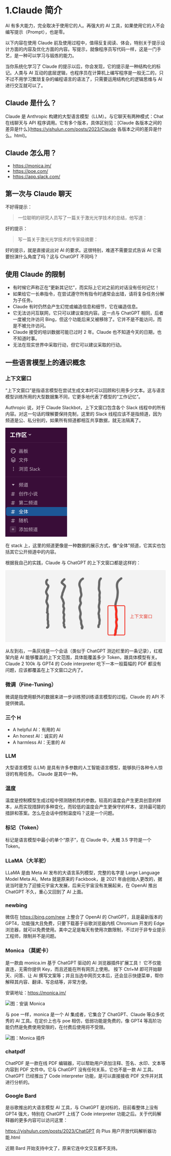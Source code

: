 # 1.Claude 简介

AI 有多大能力，完全取决于使用它的人。再强大的 AI 工具，如果使用它的人不会编写提示（Prompt），也是零。

以下内容在使用 Claude 前及使用过程中，值得反复阅读、体会，特别关于提示设计方面的内容及优化方面的内容。写提示，就像程序员写代码一样，这是一门手艺，是一种可以学习与锻炼的能力。

当你系统化学习了 Claude 的提示以后，你会发现，它的提示是一种结构化的标记。人类与 AI 互动的底层逻辑，也程序员在计算机上编写程序是一般无二的，只不过不用学习繁琐复杂的编程语言的语法了，只需要运用结构化的逻辑思维与 AI 进行交互就可以了。

## Claude 是什么？

Claude 是 Anthropic 构建的大型语言模型（LLM）。与它聊天有两种模式：Chat 在线聊天与 API 程序调用。它有多个版本，具体区别见：[Claude 各版本之间的差异是什么](https://yishulun.com/posts/2023/Claude 各版本之间的差异是什么。html)。

## Claude 怎么用？

- https://monica.im/
- https://poe.com/
- https://app.slack.com/

## 第一次与 Claude 聊天

不好得提示：

> 一位聪明的研究人员写了一篇关于激光光学技术的总结，他写道：

好的提示：

> 写一篇关于激光光学技术的专家级摘要：

好的提示，就是直接说出对 AI 的要求。这很特别，难道不需要显式告诉 AI 它需要扮演什么角度了吗？这与 ChatGPT 不同吗？

## 使用 Claude 的限制

- 有时候它声称正在“更新其记忆”，而实际上它对之前的对话没有任何记忆！
- 如果给它一长串指令，在尝试遵守所有指令时通常会出错，请将复杂任务分解为子任务。
- Claude 有时仍然会产生幻觉或编造信息和细节，它在编造信息。
- 它无法访问互联网，它只可以建议查找内容。这一点与 ChatGPT 相同，后者一度被允许访问 Bing，但这个功能后来又被移除了。它并不是不能访问，而是不被允许访问。
- Claude 接受的培训数据可能已过时 2 年。Claude 也不知道今天的日期，也不知道时事。
- 无法在现实世界中采取行动，但它可以建议采取的行动。

## 一些语言模型上的通识概念

### 上下文窗口

“上下文窗口”是指语言模型在尝试生成文本时可以回顾和引用多少文本。这与语言模型训练所用的大型数据集不同，它更多地代表了模型的“工作记忆”。

Authropic 说，对于 Claude Slackbot，上下文窗口包含各个 Slack 线程中的所有内容。对这一句话的理解要保持克制，这里的 Slack 线程应该不是指频道，因为频道是公、私分别的，如果所有频道都相互共享数据，就无法隔离了。

![图：slack的频道](./assets/image-20230728085828815.png)

在 stack 上，这里的频道更像是一种数据的展示方式，像“全体”频道，它其实也包括其它公开频道中的内容。

根据我自己的实践，Claude 与 ChatGPT 的上下文窗口都是这样的：

![图：多会话线程上下文窗口](./assets/image-20230728085449424.png)

从左到右，一条灰线是一个会话（类似于 ChatGPT 测边栏里的一条记录），红框架内是 AI 能够覆盖的上下文范围，具体能覆盖多少 Token，跟具体模型有关。Claude 2 100k 与 GPT4 的 Code interpreter 吃下一本一般篇幅的 PDF 都没有问题，应该都覆盖在上下文窗口之内了。

### 微调（Fine-Tuning）

微调是指使用额外的数据来进一步训练预训练语言模型的过程。Claude 的 API 不提供微调。

### 三个 H

- A helpful AI：有用的 AI
- An honest AI：诚实的 AI
- A harmless AI：无害的 AI

### LLM

大型语言模型 (LLM) 是具有许多参数的人工智能语言模型，能够执行各种令人惊讶的有用任务。 Claude 是其中一种。

### 温度

温度是控制模型生成过程中预测随机性的参数。较高的温度会产生更具创意的样本，从而实现措辞的多种变化，而较低的温度会产生更保守的样本，坚持最可能的措辞和答案。怎么在会话中控制温度吗？这是一个问题。

### 标记（Token）

标记是语言模型中最小的单个“原子”，在 Claude 中，大概 3.5 字符是一个 Token。

### LLaMA（大羊驼）

LLaMA 是由 Meta AI 发布的大语言系列模型，完整的名字是 Large Language Model Meta AI。Meta 就是原来的 Fackbook，是 2021 年由创始人更改的，据说当时是为了迎接元宇宙大发展，后来元宇宙没有发展起来，在 OpenAI 推出 ChatGPT 不久，重心又回到了 AI 上面。

### newbing

微信在 https://bing.com/new 上整合了 OpenAI 的 ChatGPT，且是最新版本的 GPT4，功能强大且免费，只要下载基于谷歌浏览器内核 Chromium 开发的 Edge 浏览器，就可以免费使用。美中之足是每天有使用次数限制，不过对于非专业提示工程师，限制并不是问题。

### Monica （莫妮卡） 

是一款由 monica.im 基于 ChatGPT 驱动的 AI 浏览器插件扩展工具！ 它不仅能直连，无需你提供 Key，而且还能在所有网页上使用。 按下 Ctrl+M 即可开始聊天、问答、让 AI 撰写文案等；并且当选中网页文本后，还会显示快捷菜单，帮你解释其内容、翻译、写总结等，非常方便。

安装地址：https://monica.im/

![图：安装 Monica](https://cdn.jsdelivr.net/gh/rixingyike/images@master/2023/202307270951156.png)

与 poe 一样，monica 是一个 AI 集成者，它集合了 ChatGPT、Claude 等众多优秀的 AI 工具。在定价上也与 poe 相仿，低弱功能是免费的，像 GPT4 等高阶功能仍然是免费使用受限的，在付费后使用将不受限。

![图：Monica 插件](https://cdn.jsdelivr.net/gh/rixingyike/images@master/2023/202307270951052.png)

### chatpdf

ChatPDF 是一款在线 PDF 编辑器，可以帮助用户添加注释、签名、水印、文本等内容到 PDF 文件中。它与 ChatGPT 没有任何关系，它也不是一款 AI 工具。ChatGPT 已经推出了 Code interpreter 功能，是可以直接接收 PDF 文件并对其进行分析的。

### Google Bard

是谷歌推出的大语言模型 AI 工具，与 ChatGPT 是对标的，目前看整体上没有 GPT4 强大，特别在 ChatGPT 上线了 Code interpreter 功能之后。关于代码解释器的更多内容可以访问这里：

https://yishulun.com/posts/2023/ChatGPT 向 Plus 用户开放代码解析器功能.html

近期 Bard 开始支持中文了，原来它连中文交互都不支持。